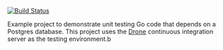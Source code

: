 [![Build Status](http://beta.drone.io/api/badges/drone-demos/drone-go-postgres/status.svg)](http://beta.drone.io/drone-demos/drone-go-postgres)

Example project to demonstrate unit testing Go code that depends on a Postgres database. This project uses the [Drone](https://github.com/drone/drone) continuous integration server as the testing environment.b
